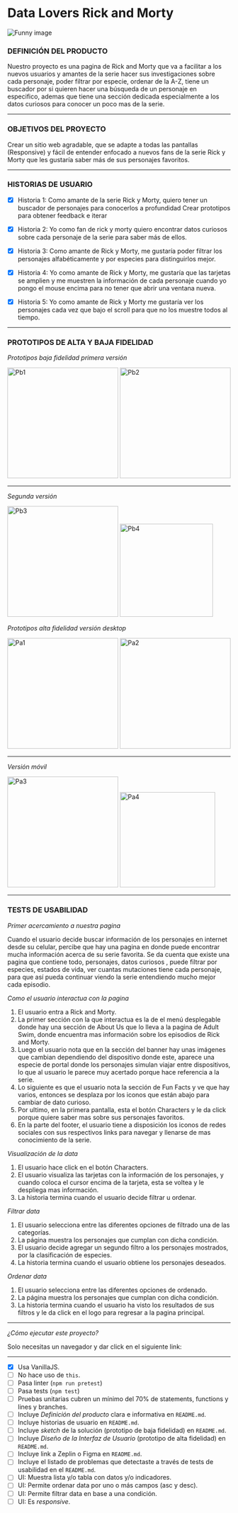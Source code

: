# Data Lovers Rick and Morty

<img src="src\images\giphy.gif" alt="Funny image">


### DEFINICIÓN DEL PRODUCTO

Nuestro proyecto es una pagina de Rick and Morty que va a facilitar a los nuevos  usuarios y amantes de la serie hacer sus investigaciones sobre cada personaje, poder filtrar por especie, ordenar de la A-Z, tiene un buscador por si quieren hacer una búsqueda de un personaje en especifico, ademas que tiene una sección dedicada especialmente a los datos curiosos para conocer un poco mas de la serie.




**************************************************************************
### OBJETIVOS DEL PROYECTO

Crear un sitio web agradable, que se adapte a todas las pantallas (Responsive) y fácil de entender enfocado a nuevos fans de la serie Rick y Morty que les gustaría saber más de sus personajes favoritos.


*******************************************************************************************

### HISTORIAS DE USUARIO

* [x] Historia 1: Como amante de la serie Rick y Morty, quiero tener un buscador de personajes para conocerlos a profundidad Crear prototipos para obtener feedback e iterar
* [x]  Historia 2: Yo como fan de rick y morty quiero encontrar datos curiosos sobre cada personaje de la serie para saber más de ellos.
* [x]  Historia 3: Como amante de Rick y Morty, me gustaría poder filtrar los personajes alfabéticamente y por especies para distinguirlos mejor.
* [x] Historia 4: Yo como amante de Rick y Morty, me gustaría que las tarjetas se amplien y me muestren la información de cada personaje cuando yo pongo el mouse encima para no tener que abrir una ventana nueva.
* [x] Historia 5: Yo como amante de Rick y Morty me gustaría ver los personajes cada vez que bajo el scroll para que no los muestre todos al tiempo.



************************************************************************************
### PROTOTIPOS DE ALTA Y BAJA FIDELIDAD

*Prototipos baja fidelidad primera versión*

 <img alt="Pb1" src="src\images\Prototipobajafidelidad1.PNG" width=250 /> 
 <img alt="Pb2" src="src\images\Prototipobajafidelidad2.PNG" width=250 /> 

****************************************
*Segunda versión*

 <img alt="Pb3" src="src\images\Prototipobajafidelidad3.PNG" width=250 /> 
 <img alt="Pb4" src="src\images\Prototipobajafidelidad4.PNG" width=210 /> 


*Prototipos alta fidelidad versión desktop*

 <img alt="Pa1" src="src\images\Prototipoaltafidelidad1.PNG" width=250 /> 
 <img alt="Pa2" src="src\images\Prototipoaltafidelidad2.PNG" width=250 /> 

 ************************************
 *Versión móvil*

 <img alt="Pa3" src="src\images\Prototipoaltafidelidad3.PNG" width=250 /> 
 <img alt="Pa4" src="src\images\Prototipoaltafidelidad4.PNG" width=215 /> 
 



*******************************************************************************************
### TESTS DE USABILIDAD

*Primer acercamiento a nuestra pagina*

 Cuando el  usuario decide buscar información de los personajes en internet desde su   celular, percibe que hay una pagina en donde puede encontrar mucha información acerca de su serie favorita. Se da cuenta que existe una pagina que contiene todo, personajes, datos curiosos , puede filtrar por especies, estados de vida, ver cuantas mutaciones tiene cada personaje, para que así pueda continuar viendo la serie entendiendo mucho mejor cada episodio.


*Como el usuario interactua  con la pagina*

1.  El usuario entra a Rick and Morty.
2.  La primer sección con la que interactua es la de el menú desplegable donde hay una sección de About Us que  lo lleva a la pagina de Adult Swim, donde encuentra mas información sobre los episodios de Rick and Morty.
3.  Luego el usuario nota que en la sección del banner hay unas imágenes que cambian dependiendo del dispositivo donde este, aparece una especie de portal donde los personajes simulan viajar entre dispositivos, lo que al usuario le parece muy acertado porque hace referencia a la serie.
4.  Lo siguiente es que el usuario nota la sección de Fun Facts y ve que hay varios, entonces se desplaza por los iconos que están abajo para cambiar de dato curioso.
5.  Por ultimo, en la primera pantalla, esta el botón Characters y le da click porque quiere saber mas sobre sus personajes favoritos.
6. En la parte del footer, el usuario tiene a disposición los iconos de redes sociales con sus respectivos links para navegar y llenarse de mas conocimiento de la serie.

*Visualización de la data*

1.  El usuario hace click en el botón Characters.
2.  El usuario visualiza las tarjetas con la información de los personajes, y cuando coloca el cursor encima de la tarjeta, esta se voltea y le despliega mas información.
4.  La historia termina cuando el usuario decide filtrar u ordenar.

*Filtrar data*

1.  El usuario selecciona entre las diferentes opciones de filtrado una de las categorías.
2.  La página muestra los personajes que cumplan con dicha condición.
3.  El usuario decide agregar un segundo filtro a los personajes mostrados, por la clasificación de especies.
4.  La historia termina cuando el usuario obtiene los personajes deseados.

*Ordenar data*

1.  El usuario selecciona entre las diferentes opciones de ordenado.
2.  La página muestra los personajes que cumplan con dicha condición.
3. La historia termina cuando el usuario ha visto los resultados de sus filtros y le da click en el logo para regresar a la pagina principal.
************************************************************

*¿Cómo ejecutar este proyecto?*

Solo necesitas un navegador y dar click en el siguiente link:

*****************
* [x] Usa VanillaJS.
* [ ] No hace uso de `this`.
* [ ] Pasa linter (`npm run pretest`)
* [ ] Pasa tests (`npm test`)
* [ ] Pruebas unitarias cubren un mínimo del 70% de statements, functions y
  lines y branches.
* [ ] Incluye _Definición del producto_ clara e informativa en `README.md`.
* [ ] Incluye historias de usuario en `README.md`.
* [ ] Incluye _sketch_ de la solución (prototipo de baja fidelidad) en
  `README.md`.
* [ ] Incluye _Diseño de la Interfaz de Usuario_ (prototipo de alta fidelidad)
  en `README.md`.
* [ ] Incluye link a Zeplin o Figma en `README.md`.
* [ ] Incluye el listado de problemas que detectaste a través de tests de
  usabilidad en el `README.md`.
* [ ] UI: Muestra lista y/o tabla con datos y/o indicadores.
* [ ] UI: Permite ordenar data por uno o más campos (asc y desc).
* [ ] UI: Permite filtrar data en base a una condición.
* [ ] UI: Es _responsive_.
